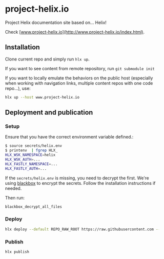 # project-helix.io

Project Helix documentation site based on… Helix!

Check [www.project-helix.io](http://www.project-helix.io/index.html).

## Installation

Clone current repo and simply run `hlx up`.

If you want to see content from remote repository, run `git submodule init`

If you want to locally emulate the behaviors on the public host (especially when working with navigation links, multiple content repos with one code repo...), use:

```bash
hlx up --host www.project-helix.io
```

## Deployment and publication

### Setup

Ensure that you have the correct environment variable defined.:

```bash
$ source secrets/helix.env
$ printenv  | fgrep HLX_
HLX_WSK_NAMESPACE=helix
HLX_WSK_AUTH=...
HLX_FASTLY_NAMESPACE=...
HLX_FASTLY_AUTH=...
```

If the `secrets/helix.env` is missing, you need to decrypt the first.
We're using [blackbox](https://github.com/StackExchange/blackbox) to encrypt the secrets. Follow
the installation instructions if needed.

Then run:

```bash
blackbox_decrypt_all_files
```

### Deploy

```bash
hlx deploy --default REPO_RAW_ROOT https://raw.githubusercontent.com --default REPO_API_ROOT https://api.github.com/
```

### Publish

```bash
hlx publish
```
